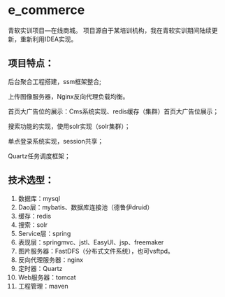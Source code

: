 # e_commerce
青软实训项目—在线商城。
项目源自于某培训机构，我在青软实训期间陆续更新，重新利用IDEA实现。

## 项目特点：

后台聚合工程搭建，ssm框架整合;

上传图像服务器，Nginx反向代理负载均衡。

首页大广告位的展示：Cms系统实现、redis缓存（集群）首页大广告位展示；

搜索功能的实现，使用solr实现（solr集群）；
 
单点登录系统实现，session共享；
 
Quartz任务调度框架；

## 技术选型：

1. 数据库：mysql
2. Dao层：mybatis、数据库连接池（德鲁伊druid）
3. 缓存：redis
4. 搜索：solr
5. Service层：spring
6. 表现层：springmvc、jstl、EasyUI、jsp、freemaker
7. 图片服务器：FastDFS（分布式文件系统），也可vsftpd。
8. 反向代理服务器：nginx
9. 定时器：Quartz
10. Web服务器：tomcat
11. 工程管理：maven

